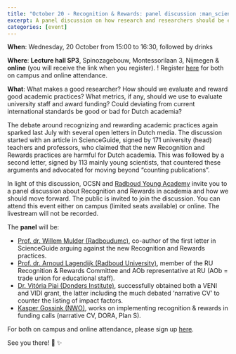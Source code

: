 ```yaml
---
title: "October 20 - Recognition & Rewards: panel discussion :man_scientist: :woman_scientist: :newspaper: :trophy:"
excerpt: A panel discussion on how research and researchers should be evaluated.
categories: [event]
---
```


**When**: Wednesday, 20 October from 15:00 to 16:30, followed by drinks

**Where**: **Lecture hall SP3**, Spinozagebouw, Montessorilaan 3, Nijmegen & **online** (you will receive the link when you register).
! Register [here](https://forms.gle/LK3uNAtpyjdGKdGb9) for both on campus and online attendance.

**What**: What makes a good researcher? How should we evaluate and reward good academic practices? What metrics, if any, should we use to evaluate university staff and award funding? Could deviating from current international standards be good or bad for Dutch academia?

The debate around recognizing and rewarding academic practices again sparked last July with several open letters in Dutch media. The discussion started with an article in ScienceGuide, signed by 171 university (head) teachers and professors, who claimed that the new Recognition and Rewards practices are harmful for Dutch academia. This was followed by a second letter, signed by 113 mainly young scientists, that countered these arguments and advocated for moving beyond “counting publications”. 

In light of this discussion, OCSN and [Radboud Young Academy](https://www.ru.nl/english/research/other-research/radboud-young-academy/) invite you to a panel discussion about Recognition and Rewards in academia and how we should move forward. The public is invited to join the discussion. You can attend this event either on campus (limited seats available) or online. The livestream will not be recorded.  
 
The **panel** will be:

* [Prof. dr. Willem Mulder (Radboudumc)](https://www.radboudumc.nl/en/news-items/2020/willem-mulder-joins-radboud-university-medical-center), co-author of the first letter in ScienceGuide arguing against the new Recognition and Rewards practices. 
* [Prof. dr. Arnoud Lagendijk (Radboud University)](https://www.ru.nl/english/people/lagendijk-a/), member of the RU Recognition & Rewards Committee and AOb representative at RU (AOb = trade union for educational staff).
* [Dr. Vitória Piai (Donders Institute)](https://www.ru.nl/english/people/piai-v/), successfully obtained both a VENI and VIDI grant, the latter including the much debated ‘narrative CV’ to counter the listing of impact factors.
* [Kasper Gossink (NWO)](https://nl.linkedin.com/in/krgossink), works on implementing recognition & rewards in funding calls (narrative CV, DORA, Plan S).

For both on campus and online attendance, please sign up [here](https://forms.gle/LK3uNAtpyjdGKdGb9).

See you there! :wave: :sparkles:
